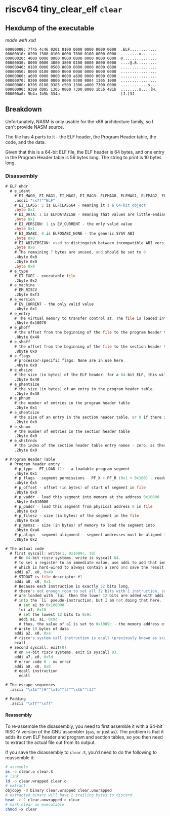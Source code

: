 # riscv64 tiny_clear_elf `clear`

## Hexdump of the executable

*made with xxd*

```xxd
00000000: 7f45 4c46 0201 0100 0000 0000 0000 0000  .ELF............
00000010: 0200 f300 0100 0000 7800 0100 0000 0000  ........x.......
00000020: 4000 0000 0000 0000 0000 0000 0000 0000  @...............
00000030: 0000 0000 4000 3800 0100 0000 0000 0000  ....@.8.........
00000040: 0100 0000 0500 0000 0000 0000 0000 0000  ................
00000050: 0000 0100 0000 0000 0000 0000 0000 0000  ................
00000060: a600 0000 0000 0000 a600 0000 0000 0000  ................
00000070: 0200 0000 0000 0000 9308 0004 1305 1000  ................
00000080: b705 0100 9385 c509 1306 a000 7300 0000  ............s...
00000090: 9308 d005 1305 0000 7300 0000 1b5b 481b  ........s....[H.
000000a0: 5b4a 1b5b 334a                           [J.[3J
```

## Breakdown

Unfortunately, NASM is only usable for the x86 architecture family, so I can't provide NASM source.

The file has 4 parts to it - the ELF header, the Program Header table, the code, and the data.

Given that this is a 64-bit ELF file, the ELF header is 64 bytes, and one entry in the Program Header table is 56 bytes long. The string to print is 10 bytes long.

### Disassembly

```asm
# ELF ehdr
  # e_ident
    # EI_MAG0, EI_MAG1, EI_MAG2, EI_MAG3: ELFMAG0, ELFMAG1, ELFMAG2, ELFMAG3 - the ELF magic number
    .ascii "\x7f""ELF"
    # EI_CLASS: 2 is ELFCLASS64 - meaning it's a 64-bit object
    .byte 0x2
    # EI_DATA: 1 is ELFDATA2LSB - meaning that values are little-endian encoded
    .byte 0x1
    # EI_VERSION: 1 is EV_CURRENT - the only valid value
    .byte 0x1
    # EI_OSABI: 0 is ELFOSABI_NONE - the generic SYSV ABI
    .byte 0x0
    # EI_ABIVERSION: used to distinguish between incompatible ABI versions. Unused for the SYSV ABI
    .byte 0x0
    # The remaining 7 bytes are unused, and should be set to 0
    .4byte 0x0
    .2byte 0x0
    .byte 0x0
  # e_type
    # ET_EXEC - executable file
    .2byte 0x2
  # e_machine
    # EM_RISCV
    .2byte 0xf3
  # e_version
    # EV_CURRENT - the only valid value
    .4byte 0x1
  # e_entry
    # The virtual memory to transfer control at. The file is loaded into memory address 0x10000, and the code starts 0x78 bytes into the file
    .8byte 0x10078
  # e_phoff
    # the offset from the beginning of the file to the program header table
    .8byte 0x40
  # e_shoff
    # the offset from the beginning of the file to the section header table - zero, as there is no section header table
    .8byte 0x0
  # e_flags
    # processor-specific flags. None are in use here.
    .4byte 0x0
  # e_ehsize
    # the size (in bytes) of the ELF header. for a 64-bit ELF, this will always be 64
    .2byte 0x40
  # e_phentsize
    # the size (in bytes) of an entry in the program header table.
    .2byte 0x38
  # e_phnum
    # the number of entries in the program header table
    .2byte 0x1
  # e_shentsize
    # the size of an entry in the section header table, or 0 if there is no section header table
    .2byte 0x0
  # e_shnum
    # the number of entries in the section header table
    .2byte 0x0
  # e_shstrndx
    # the index of the section header table entry names - zero, as there is no section header table
    .2byte 0x0

# Program Header Table
  # Program header entry
    # p_type - PT_LOAD (1) - a loadable program segment
    .4byte 0x1
    # p_flags - segment permissions - PF_X + PF_R (0x1 + 0x100) - readable and executable
    .4byte 0x5
    # p_offset - offset (in bytes) of start of segment in file
    .8byte 0x0
    # p_vaddr - load this segment into memory at the address 0x10000
    .8byte 0x010000
    # p_paddr - load this segment from physical address 0 in file
    .8byte 0x0
    # p_filesz - size (in bytes) of the segment in the file
    .8byte 0xa6
    # p_memsz - size (in bytes) of memory to load the segment into
    .8byte 0xa6
    # p_align - segment alignment - segment addresses must be aligned to multiples of this value
    .8byte 0x2

# The actual code
  # first syscall: write(1, 0x1009c, 10)
    # On 64-bit riscv systems, write is syscall 64.
    # to set a register to an immediate value, use addi to add that immediate to the register x0
    # which is hard-wired to always contain a zero and save the result to the target regiser.
    addi a7, x0, 0x40
    # STDOUT is file descriptor #1
    addi a0, x0, 0x1
    # Because each instruction is exactly 32 bits long,
    # there's not enough room to set all 32 bits with 1 instruction, so the upper 20 bits
    # are loaded with `lui` then the lower 12 bits are added with addi. This can be condensed
    # into the `li` pseudo-instruction, but I am not doing that here.
      # set a1 to 0x100000
      lui a1, 0x10
      # set the lowest 12 bits to 0x9c
      addi a1, a1, 0x9c
      # thus, the value of a1 is set to 0x1009c - the memory address of the data to print.
    # Write 10 bytes of data
    addi a2, x0, 0xa
    # riscv's system call instruction is ecall (previously known as scall)
    ecall
  # Second syscall: exit(0)
    # on 64-bit riscv systems, exit is syscall 93.
    addi a7, x0, 0x5d
    # error code 0 - no error
    addi a0, x0, 0x0
    # ecall instruction
      ecall

# The escape sequences
  .ascii "\x1b""[H""\x1b""[J""\x1b""[3J"

# Padding
  .ascii "\xff""\xff"
```

#### Reassembly

To re-assemble the disassembly, you need to first assemble it with a 64-bit RISC-V version of the GNU assembler (`gas`, or just `as`). The problem is that it adds its own ELF header and program and section tables, so you then need to extract the actual file out from its output.

If you save the disassembly to `clear.S`, you'd need to do the following to reassemble it:


```sh
# assemble
as -o clear.o clear.S
# link
ld -o clear.wrapped clear.o
# extract
objcopy -O binary clear.wrapped clear.unwrapped
# extracted binary will have 2 trailing bytes to discard
head -c-2 clear.unwrapped > clear
# mark clear as executable
chmod +x clear
```
